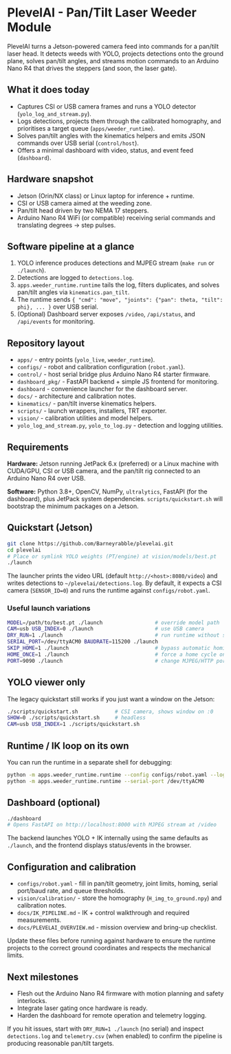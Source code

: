 # PlevelAI - Pan/Tilt Laser Weeder Module

PlevelAI turns a Jetson-powered camera feed into commands for a pan/tilt laser head. It detects weeds with YOLO, projects detections onto the ground plane, solves pan/tilt angles, and streams motion commands to an Arduino Nano R4 that drives the steppers (and soon, the laser gate).

## What it does today
- Captures CSI or USB camera frames and runs a YOLO detector (`yolo_log_and_stream.py`).
- Logs detections, projects them through the calibrated homography, and prioritises a target queue (`apps/weeder_runtime`).
- Solves pan/tilt angles with the kinematics helpers and emits JSON commands over USB serial (`control/host`).
- Offers a minimal dashboard with video, status, and event feed (`dashboard`).

## Hardware snapshot
- Jetson (Orin/NX class) or Linux laptop for inference + runtime.
- CSI or USB camera aimed at the weeding zone.
- Pan/tilt head driven by two NEMA 17 steppers.
- Arduino Nano R4 WiFi (or compatible) receiving serial commands and translating degrees -> step pulses.

## Software pipeline at a glance
1. YOLO inference produces detections and MJPEG stream (`make run` or `./launch`).
2. Detections are logged to `detections.log`.
3. `apps.weeder_runtime.runtime` tails the log, filters duplicates, and solves pan/tilt angles via `kinematics.pan_tilt`.
4. The runtime sends `{ "cmd": "move", "joints": {"pan": theta, "tilt": phi}, ... }` over USB serial.
5. (Optional) Dashboard server exposes `/video`, `/api/status`, and `/api/events` for monitoring.

## Repository layout
- `apps/` - entry points (`yolo_live`, `weeder_runtime`).
- `configs/` - robot and calibration configuration (`robot.yaml`).
- `control/` - host serial bridge plus Arduino Nano R4 starter firmware.
- `dashboard_pkg/` - FastAPI backend + simple JS frontend for monitoring.
- `dashboard` - convenience launcher for the dashboard server.
- `docs/` - architecture and calibration notes.
- `kinematics/` - pan/tilt inverse kinematics helpers.
- `scripts/` - launch wrappers, installers, TRT exporter.
- `vision/` - calibration utilities and model helpers.
- `yolo_log_and_stream.py`, `yolo_to_log.py` - detection and logging utilities.

## Requirements
**Hardware:** Jetson running JetPack 6.x (preferred) or a Linux machine with CUDA/GPU, CSI or USB camera, and the pan/tilt rig connected to an Arduino Nano R4 over USB.

**Software:** Python 3.8+, OpenCV, NumPy, `ultralytics`, FastAPI (for the dashboard), plus JetPack system dependencies. `scripts/quickstart.sh` will bootstrap the minimum packages on a Jetson.

## Quickstart (Jetson)
```bash
git clone https://github.com/Barneyrabble/plevelai.git
cd plevelai
# Place or symlink YOLO weights (PT/engine) at vision/models/best.pt
./launch
```

The launcher prints the video URL (default `http://<host>:8080/video`) and writes detections to `~/plevelai/detections.log`. By default, it expects a CSI camera (`SENSOR_ID=0`) and runs the runtime against `configs/robot.yaml`.

### Useful launch variations
```bash
MODEL=/path/to/best.pt ./launch                 # override model path
CAM=usb USB_INDEX=0 ./launch                    # use USB camera
DRY_RUN=1 ./launch                              # run runtime without serial writes
SERIAL_PORT=/dev/ttyACM0 BAUDRATE=115200 ./launch
SKIP_HOME=1 ./launch                            # bypass automatic homing
HOME_ONCE=1 ./launch                            # force a home cycle once
PORT=9090 ./launch                              # change MJPEG/HTTP port
```

## YOLO viewer only
The legacy quickstart still works if you just want a window on the Jetson:
```bash
./scripts/quickstart.sh            # CSI camera, shows window on :0
SHOW=0 ./scripts/quickstart.sh     # headless
CAM=usb USB_INDEX=1 ./scripts/quickstart.sh
```

## Runtime / IK loop on its own
You can run the runtime in a separate shell for debugging:
```bash
python -m apps.weeder_runtime.runtime --config configs/robot.yaml --log detections.log --dry-run --verbose
python -m apps.weeder_runtime.runtime --serial-port /dev/ttyACM0
```

## Dashboard (optional)
```bash
./dashboard
# Opens FastAPI on http://localhost:8000 with MJPEG stream at /video
```

The backend launches YOLO + IK internally using the same defaults as `./launch`, and the frontend displays status/events in the browser.

## Configuration and calibration
- `configs/robot.yaml` - fill in pan/tilt geometry, joint limits, homing, serial port/baud rate, and queue thresholds.
- `vision/calibration/` - store the homography (`H_img_to_ground.npy`) and calibration notes.
- `docs/IK_PIPELINE.md` - IK + control walkthrough and required measurements.
- `docs/PLEVELAI_OVERVIEW.md` - mission overview and bring-up checklist.

Update these files before running against hardware to ensure the runtime projects to the correct ground coordinates and respects the mechanical limits.

## Next milestones
- Flesh out the Arduino Nano R4 firmware with motion planning and safety interlocks.
- Integrate laser gating once hardware is ready.
- Harden the dashboard for remote operation and telemetry logging.

If you hit issues, start with `DRY_RUN=1 ./launch` (no serial) and inspect `detections.log` and `telemetry.csv` (when enabled) to confirm the pipeline is producing reasonable pan/tilt targets.
